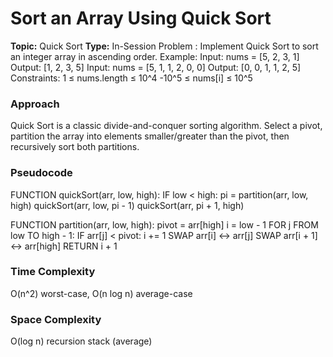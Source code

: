 # Sort an Array Using Quick Sort
**Topic:** Quick Sort
**Type:** In-Session
Problem :
Implement Quick Sort to sort an integer array in ascending order.
Example:
Input:
nums = [5, 2, 3, 1]
Output:
[1, 2, 3, 5]
Input:
nums = [5, 1, 1, 2, 0, 0]
Output:
[0, 0, 1, 1, 2, 5]
Constraints:
1 ≤ nums.length ≤ 10^4
-10^5 ≤ nums[i] ≤ 10^5

### Approach
Quick Sort is a classic divide-and-conquer sorting algorithm. Select a pivot, partition the array into elements smaller/greater than the pivot, then recursively sort both partitions.

### Pseudocode
FUNCTION quickSort(arr, low, high):
    IF low < high:
        pi = partition(arr, low, high)
        quickSort(arr, low, pi - 1)
        quickSort(arr, pi + 1, high)

FUNCTION partition(arr, low, high):
    pivot = arr[high]
    i = low - 1
    FOR j FROM low TO high - 1:
        IF arr[j] < pivot:
            i += 1
            SWAP arr[i] <-> arr[j]
    SWAP arr[i + 1] <-> arr[high]
    RETURN i + 1

### Time Complexity
O(n^2) worst-case, O(n log n) average-case

### Space Complexity
O(log n) recursion stack (average)
